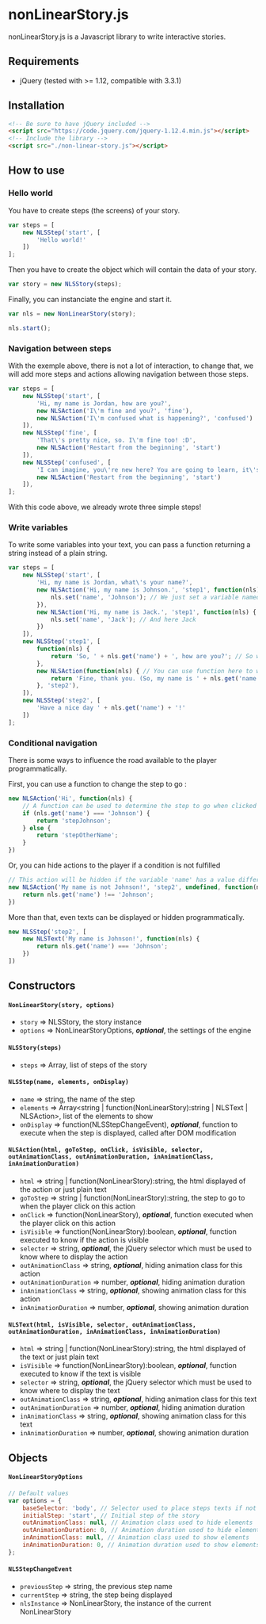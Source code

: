 # nonLinearStory.js

nonLinearStory.js is a Javascript library to write interactive stories.

## Requirements

- jQuery (tested with >= 1.12, compatible with 3.3.1)

## Installation

```html
<!-- Be sure to have jQuery included -->
<script src="https://code.jquery.com/jquery-1.12.4.min.js"></script>
<!-- Include the library -->
<script src="./non-linear-story.js"></script>
```

## How to use

### Hello world

You have to create steps (the screens) of your story.

```javascript
var steps = [
	new NLSStep('start', [
		'Hello world!'
	])
];
```

Then you have to create the object which will contain the data of your story.

```javascript
var story = new NLSStory(steps);
```

Finally, you can instanciate the engine and start it.

```javascript
var nls = new NonLinearStory(story);

nls.start();
```

### Navigation between steps

With the exemple above, there is not a lot of interaction, to change that, we will add more steps and actions allowing navigation between those steps.

```javascript
var steps = [
	new NLSStep('start', [
		'Hi, my name is Jordan, how are you?',
		new NLSAction('I\'m fine and you?', 'fine'),
		new NLSAction('I\'m confused what is happening?', 'confused')
	]),
	new NLSStep('fine', [
		'That\'s pretty nice, so. I\'m fine too! :D',
		new NLSAction('Restart from the beginning', 'start')
	]),
	new NLSStep('confused', [
		'I can imagine, you\'re new here? You are going to learn, it\'s pretty <span style="color: green">simple</span>!',
		new NLSAction('Restart from the beginning', 'start')
	]),
];
```

With this code above, we already wrote three simple steps!

### Write variables

To write some variables into your text, you can pass a function returning a string instead of a plain string.

```javascript
var steps = [
	new NLSStep('start', [
		'Hi, my name is Jordan, what\'s your name?',
		new NLSAction('Hi, my name is Johnson.', 'step1', function(nls) { // This function is executed when the player click on this action
			nls.set('name', 'Johnson'); // We just set a variable named 'name' with the value Johnson
		}),
		new NLSAction('Hi, my name is Jack.', 'step1', function(nls) {
			nls.set('name', 'Jack'); // And here Jack
		})
	]),
	new NLSStep('step1', [
		function(nls) {
			return 'So, ' + nls.get('name') + ', how are you?'; // So we can now write the name of the player!
		},
		new NLSAction(function(nls) { // You can use function here to write variables in the action text too
			return 'Fine, thank you. (So, my name is ' + nls.get('name') + '...)';
		}, 'step2'),
	]),
	new NLSStep('step2', [
		'Have a nice day ' + nls.get('name') + '!'
	])
];
```

### Conditional navigation

There is some ways to influence the road available to the player programmatically.

First, you can use a function to change the step to go :

```javascript
new NLSAction('Hi', function(nls) {
	// A function can be used to determine the step to go when clicked
	if (nls.get('name') === 'Johnson') {
		return 'stepJohnson';
	} else {
		return 'stepOtherName';
	}
})
```

Or, you can hide actions to the player if a condition is not fulfilled

```javascript
// This action will be hidden if the variable 'name' has a value different from 'Johnson'
new NLSAction('My name is not Johnson!', 'step2', undefined, function(nls) {
	return nls.get('name') !== 'Johnson';
})
```

More than that, even texts can be displayed or hidden programmatically.

```javascript
new NLSStep('step2', [
	new NLSText('My name is Johnson!', function(nls) {
		return nls.get('name') === 'Johnson';
	})
])
```

## Constructors

#### `NonLinearStory(story, options)`

- `story` => NLSStory, the story instance
- `options` => NonLinearStoryOptions, ***optional***, the settings of the engine

#### `NLSStory(steps)`

- `steps` => Array<NLSStep>, list of steps of the story

#### `NLSStep(name, elements, onDisplay)`

- `name` => string, the name of the step
- `elements` => Array<string | function(NonLinearStory):string | NLSText | NLSAction>, list of the elements to show
- `onDisplay` => function(NLSStepChangeEvent), ***optional***, function to execute when the step is displayed, called after DOM modification

#### `NLSAction(html, goToStep, onClick, isVisible, selector, outAnimationClass, outAnimationDuration, inAnimationClass, inAnimationDuration)`

- `html` => string | function(NonLinearStory):string, the html displayed of the action or just plain text
- `goToStep` => string | function(NonLinearStory):string, the step to go to when the player click on this action
- `onClick` => function(NonLinearStory), ***optional***, function executed when the player click on this action
- `isVisible` => function(NonLinearStory):boolean, ***optional***, function executed to know if the action is visible
- `selector` => string, ***optional***, the jQuery selector which must be used to know where to display the action
- `outAnimationClass` => string, ***optional***, hiding animation class for this action
- `outAnimationDuration` => number, ***optional***, hiding animation duration
- `inAnimationClass` => string, ***optional***, showing animation class for this action
- `inAnimationDuration` => number, ***optional***, showing animation duration

#### `NLSText(html, isVisible, selector, outAnimationClass, outAnimationDuration, inAnimationClass, inAnimationDuration)`

- `html` => string | function(NonLinearStory):string, the html displayed of the text or just plain text
- `isVisible` => function(NonLinearStory):boolean, ***optional***, function executed to know if the text is visible
- `selector` => string, ***optional***, the jQuery selector which must be used to know where to display the text
- `outAnimationClass` => string, ***optional***, hiding animation class for this text
- `outAnimationDuration` => number, ***optional***, hiding animation duration
- `inAnimationClass` => string, ***optional***, showing animation class for this text
- `inAnimationDuration` => number, ***optional***, showing animation duration

## Objects

#### `NonLinearStoryOptions`

```javascript
// Default values
var options = {
	baseSelector: 'body', // Selector used to place steps texts if not defined
	initialStep: 'start', // Initial step of the story
	outAnimationClass: null, // Animation class used to hide elements
	outAnimationDuration: 0, // Animation duration used to hide elements
	inAnimationClass: null, // Animation class used to show elements
	inAnimationDuration: 0, // Animation duration used to show elements
};
```

#### `NLSStepChangeEvent`

- `previousStep` => string, the previous step name
- `currentStep` => string, the step being displayed
- `nlsInstance` => NonLinearStory, the instance of the current NonLinearStory